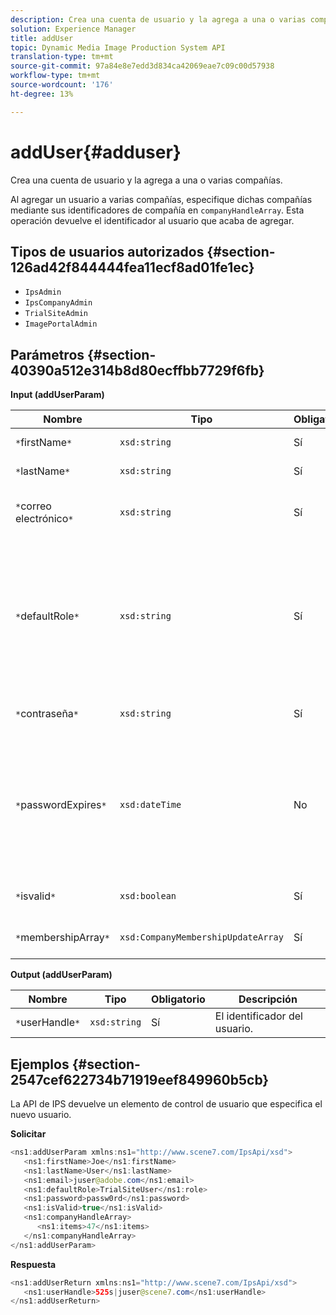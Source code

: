 ```yaml
---
description: Crea una cuenta de usuario y la agrega a una o varias compañías.
solution: Experience Manager
title: addUser
topic: Dynamic Media Image Production System API
translation-type: tm+mt
source-git-commit: 97a84e8e7edd3d834ca42069eae7c09c00d57938
workflow-type: tm+mt
source-wordcount: '176'
ht-degree: 13%

---
```



# addUser{#adduser}

Crea una cuenta de usuario y la agrega a una o varias compañías.

Al agregar un usuario a varias compañías, especifique dichas compañías mediante sus identificadores de compañía en `companyHandleArray`. Esta operación devuelve el identificador al usuario que acaba de agregar.

## Tipos de usuarios autorizados {#section-126ad42f844444fea11ecf8ad01fe1ec}

* `IpsAdmin`
* `IpsCompanyAdmin`
* `TrialSiteAdmin`
* `ImagePortalAdmin`

## Parámetros {#section-40390a512e314b8d80ecffbb7729f6fb}

**Input (addUserParam)**

| Nombre | Tipo | Obligatorio | Descripción |
|---|---|---|---|
| `*`firstName`*` | `xsd:string` | Sí | El nombre del usuario. |
| `*`lastName`*` | `xsd:string` | Sí | Apellido del usuario. |
| `*`correo electrónico`*` | `xsd:string` | Sí | La dirección de correo electrónico del usuario. |
| `*`defaultRole`*` | `xsd:string` | Sí | Define la función de un usuario en cada compañía a la que pertenece. Sin embargo, tenga en cuenta que la función `IpsAdmin` anula otras configuraciones por compañía. |
| `*`contraseña`*` | `xsd:string` | Sí | Establece la contraseña del usuario |
| `*`passwordExpires`*` | `xsd:dateTime` | No | Establece el período de caducidad de la contraseña. Proporcione el huso horario al pasar la solicitud. Los husos horarios se ajustan a la hora central. |
| `*`isvalid`*` | `xsd:boolean` | Sí | Determina si el usuario es válido. |
| `*`membershipArray`*` | `xsd:CompanyMembershipUpdateArray` | Sí | Matriz de controladores de compañía. |

**Output (addUserParam)**

| Nombre | Tipo | Obligatorio | Descripción |
|---|---|---|---|
| `*`userHandle`*` | `xsd:string` | Sí | El identificador del usuario. |

## Ejemplos {#section-2547cef622734b71919eef849960b5cb}

La API de IPS devuelve un elemento de control de usuario que especifica el nuevo usuario.

**Solicitar**

```java
<ns1:addUserParam xmlns:ns1="http://www.scene7.com/IpsApi/xsd">
   <ns1:firstName>Joe</ns1:firstName>
   <ns1:lastName>User</ns1:lastName>
   <ns1:email>juser@adobe.com</ns1:email>
   <ns1:defaultRole>TrialSiteUser</ns1:role>
   <ns1:password>passw0rd</ns1:password>
   <ns1:isValid>true</ns1:isValid>
   <ns1:companyHandleArray>
      <ns1:items>47</ns1:items>
   </ns1:companyHandleArray>
</ns1:addUserParam>
```

**Respuesta**

```java
<ns1:addUserReturn xmlns:ns1="http://www.scene7.com/IpsApi/xsd">
   <ns1:userHandle>525s|juser@scene7.com</ns1:userHandle>
</ns1:addUserReturn>
```

